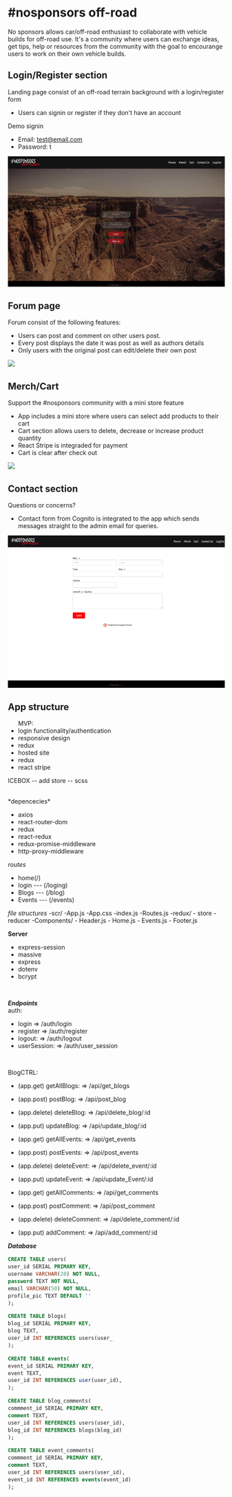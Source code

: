 # #nosponsors off-road #

No sponsors allows car/off-road enthusiast to collaborate with vehicle builds for off-road use. It's a community where users can exchange ideas, get tips, help or resources from the community with the goal to encourange users to work on their own vehicle builds.


## Login/Register section ##

Landing page consist of an off-road terrain background with a login/register form
- Users can signin or register if they don't have an account

Demo signin 
- Email: test@email.com
- Password: t

![](signin.gif)


## Forum page ##

Forum consist of the following features:
- Users can post and comment on other users post.
- Every post displays the date it was post as well as authors details
- Only users with the original post can edit/delete their own post

![](post.gif)


## Merch/Cart ##

Support the #nosponsors community with a mini store feature

- App includes a mini store where users can select add products to their cart
- Cart section allows users to delete, decrease or increase product quantity
- React Stripe is integraded for payment
- Cart is clear after check out

![](store.gif)


## Contact section ##

Questions or concerns?

- Contact form from Cognito is integrated to the app which sends messages straight to the admin email for queries. 

![](contact.gif)





## App structure ##

<ul>MVP:
<li>login functionality/authentication</li>
<li>responsive design</li>
<li>redux</li>
<li>hosted site</li>
<li>redux</li>
<li>react stripe</li>
</ul>

ICEBOX
-- add store
-- scss

<br/>
*depencecies*

- axios
- react-router-dom
- redux
- react-redux
- redux-promise-middleware
- http-proxy-middleware

*routes*
- home(/)
- login --- (/loging)
- Blogs --- (/blog)
- Events --- (/events)

*file structures*
-scr/
    -App.js
    -App.css
    -index.js
    -Routes.js
    -redux/
        - store
        - reducer
    -Components/
        - Header.js
        - Home.js
        - Events.js
        - Footer.js

**Server**
<br>
- express-session
- massive
- express
- dotenv
- bcrypt

<br/>

***Endpoints***
</br>
auth:
- login => /auth/login
- register => /auth/register
- logout: => /auth/logout
- userSession: => /auth/user_session
<br/>

BlogCTRL:
- (app.get) getAllBlogs: => /api/get_blogs
- (app.post) postBlog: => /api/post_blog
- (app.delete) deleteBlog: => /api/delete_blog/:id
- (app.put) updateBlog: => /api/update_blog/:id

- (app.get) getAllEvents: => /api/get_events
- (app.post) postEvents: => /api/post_events
- (app.delete) deleteEvent: => /api/delete_event/:id
- (app.put) updateEvent: => /api/update_Event/:id

- (app.get) getAllComments: => /api/get_comments
- (app.post) postComment: => /api/post_comment
- (app.delete) deleteComment: => /api/delete_comment/:id
- (app.put) addComment: => /api/add_comment/:id


***Database***
```sql
CREATE TABLE users(
user_id SERIAL PRIMARY KEY,
username VARCHAR(20) NOT NULL,
password TEXT NOT NULL,
email VARCHAR(50) NOT NULL,
profile_pic TEXT DEFAULT ''
);
 ```

 ```sql
CREATE TABLE blogs(
blog_id SERIAL PRIMARY KEY,
blog TEXT,
user_id INT REFERENCES users(user_
 );
 ```

 ```sql
CREATE TABLE events(
event_id SERIAL PRIMARY KEY,
event TEXT,
user_id INT REFERENCES user(user_id),    
);
```

```sql
CREATE TABLE blog_comments(
commment_id SERIAL PRIMARY KEY,
comment TEXT,
user_id INT REFERENCES users(user_id),
blog_id INT REFERENCES blogs(blog_id)  
);
```

```sql
CREATE TABLE event_comments(
commment_id SERIAL PRIMARY KEY,
comment TEXT,
user_id INT REFERENCES users(user_id),
event_id INT REFERENCES events(event_id)  
);
```
